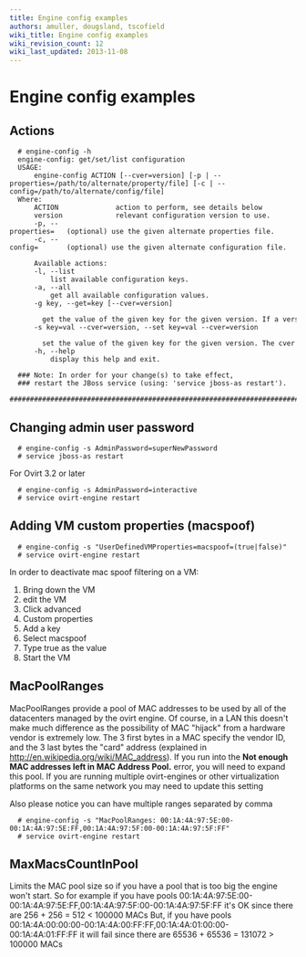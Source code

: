 ```yaml
---
title: Engine config examples
authors: amuller, dougsland, tscofield
wiki_title: Engine config examples
wiki_revision_count: 12
wiki_last_updated: 2013-11-08
---
```


# Engine config examples

## Actions

      # engine-config -h
      engine-config: get/set/list configuration
      USAGE:
          engine-config ACTION [--cver=version] [-p | --properties=/path/to/alternate/property/file] [-c | --config=/path/to/alternate/config/file]
      Where:
          ACTION              action to perform, see details below
          version             relevant configuration version to use.
          -p, --properties=   (optional) use the given alternate properties file.
          -c, --config=       (optional) use the given alternate configuration file.

          Available actions:
          -l, --list
              list available configuration keys.
          -a, --all
              get all available configuration values.
          -g key, --get=key [--cver=version]
              get the value of the given key for the given version. If a version is not given, the values of all existing versions are returned.
          -s key=val --cver=version, --set key=val --cver=version
              set the value of the given key for the given version. The cver version is mandatory for this action.
          -h, --help
              display this help and exit.

      ### Note: In order for your change(s) to take effect,
      ### restart the JBoss service (using: 'service jboss-as restart').
      #############################################################################

## Changing admin user password

      # engine-config -s AdminPassword=superNewPassword
      # service jboss-as restart 

For Ovirt 3.2 or later

      # engine-config -s AdminPassword=interactive
      # service ovirt-engine restart 

## Adding VM custom properties (macspoof)

      # engine-config -s "UserDefinedVMProperties=macspoof=(true|false)"
      # service ovirt-engine restart 

In order to deactivate mac spoof filtering on a VM:

1.  Bring down the VM
2.  edit the VM
3.  Click advanced
4.  Custom properties
5.  Add a key
6.  Select macspoof
7.  Type true as the value
8.  Start the VM

## MacPoolRanges

MacPoolRanges provide a pool of MAC addresses to be used by all of the datacenters managed by the ovirt engine. Of course, in a LAN this doesn't make much difference as the possibility of MAC "hijack" from a hardware vendor is extremely low. The 3 first bytes in a MAC specify the vendor ID, and the 3 last bytes the "card" address (explained in <http://en.wikipedia.org/wiki/MAC_address>). If you run into the **Not enough MAC addresses left in MAC Address Pool.** error, you will need to expand this pool. If you are running multiple ovirt-engines or other virtualization platforms on the same network you may need to update this setting

Also please notice you can have multiple ranges separated by comma

      # engine-config -s "MacPoolRanges: 00:1A:4A:97:5E:00-00:1A:4A:97:5E:FF,00:1A:4A:97:5F:00-00:1A:4A:97:5F:FF"
      # service ovirt-engine restart

## MaxMacsCountInPool

Limits the MAC pool size so if you have a pool that is too big the engine won't start. So for example if you have pools 00:1A:4A:97:5E:00-00:1A:4A:97:5E:FF,00:1A:4A:97:5F:00-00:1A:4A:97:5F:FF it's OK since there are 256 + 256 = 512 < 100000 MACs But, if you have pools 00:1A:4A:00:00:00-00:1A:4A:00:FF:FF,00:1A:4A:01:00:00-00:1A:4A:01:FF:FF it will fail since there are 65536 + 65536 = 131072 > 100000 MACs
